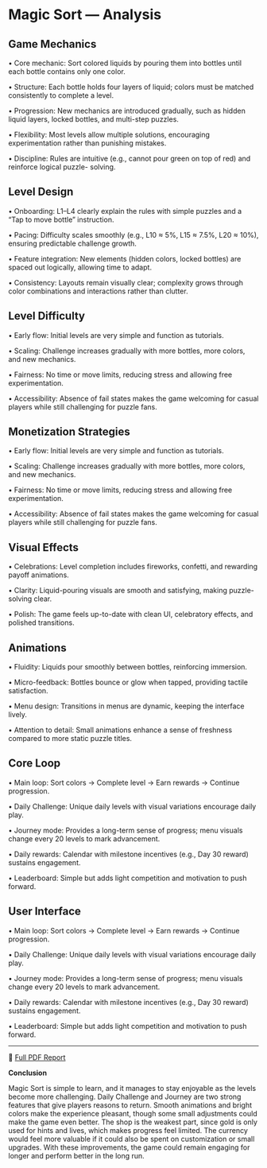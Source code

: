 # Magic Sort — Analysis

## Game Mechanics

• Core mechanic: Sort colored liquids by pouring them into bottles until each bottle contains only
one color.

• Structure: Each bottle holds four layers of liquid; colors must be matched consistently to complete
a level.

• Progression: New mechanics are introduced gradually, such as hidden liquid layers, locked
bottles, and multi-step puzzles.

• Flexibility: Most levels allow multiple solutions, encouraging experimentation rather than punishing
mistakes.

• Discipline: Rules are intuitive (e.g., cannot pour green on top of red) and reinforce logical puzzle-
solving.

## Level Design

• Onboarding: L1–L4 clearly explain the rules with simple puzzles and a “Tap to move bottle”
instruction.

• Pacing: Difficulty scales smoothly (e.g., L10 ≈ 5%, L15 ≈ 7.5%, L20 ≈ 10%), ensuring predictable
challenge growth.

• Feature integration: New elements (hidden colors, locked bottles) are spaced out logically,
allowing time to adapt.

• Consistency: Layouts remain visually clear; complexity grows through color combinations and
interactions rather than clutter.

## Level Difficulty

• Early flow: Initial levels are very simple and function as tutorials.

• Scaling: Challenge increases gradually with more bottles, more colors, and new mechanics.

• Fairness: No time or move limits, reducing stress and allowing free experimentation.

• Accessibility: Absence of fail states makes the game welcoming for casual players while still
challenging for puzzle fans.

## Monetization Strategies

• Early flow: Initial levels are very simple and function as tutorials.

• Scaling: Challenge increases gradually with more bottles, more colors, and new mechanics.

• Fairness: No time or move limits, reducing stress and allowing free experimentation.

• Accessibility: Absence of fail states makes the game welcoming for casual players while still
challenging for puzzle fans. 

## Visual Effects

• Celebrations: Level completion includes fireworks, confetti, and rewarding payoff animations.

• Clarity: Liquid-pouring visuals are smooth and satisfying, making puzzle-solving clear.

• Polish: The game feels up-to-date with clean UI, celebratory effects, and polished transitions.


## Animations

• Fluidity: Liquids pour smoothly between bottles, reinforcing immersion.

• Micro-feedback: Bottles bounce or glow when tapped, providing tactile satisfaction.

• Menu design: Transitions in menus are dynamic, keeping the interface lively.

• Attention to detail: Small animations enhance a sense of freshness compared to more static
puzzle titles.

## Core Loop

• Main loop: Sort colors → Complete level → Earn rewards → Continue progression.

• Daily Challenge: Unique daily levels with visual variations encourage daily play.

• Journey mode: Provides a long-term sense of progress; menu visuals change every 20 levels to
mark advancement.

• Daily rewards: Calendar with milestone incentives (e.g., Day 30 reward) sustains engagement.

• Leaderboard: Simple but adds light competition and motivation to push forward.


## User Interface

• Main loop: Sort colors → Complete level → Earn rewards → Continue progression.

• Daily Challenge: Unique daily levels with visual variations encourage daily play.

• Journey mode: Provides a long-term sense of progress; menu visuals change every 20 levels to
mark advancement.

• Daily rewards: Calendar with milestone incentives (e.g., Day 30 reward) sustains engagement.

• Leaderboard: Simple but adds light competition and motivation to push forward.

---


📄 [Full PDF Report](Magic%20Sort.pdf)

**Conclusion**  

Magic Sort is simple to learn, and it manages to stay enjoyable as the levels become more challenging.
Daily Challenge and Journey are two strong features that give players reasons to return. Smooth
animations and bright colors make the experience pleasant, though some small adjustments could
make the game even better. The shop is the weakest part, since gold is only used for hints and lives,
which makes progress feel limited. The currency would feel more valuable if it could also be spent on
customization or small upgrades. With these improvements, the game could remain engaging for longer
and perform better in the long run.
